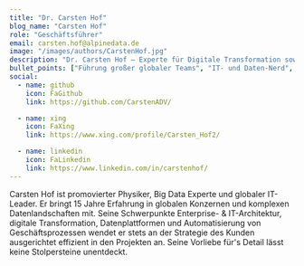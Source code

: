 ```yaml
---
title: "Dr. Carsten Hof"
blog_name: "Carsten Hof" 
role: "Geschäftsführer"
email: carsten.hof@alpinedata.de
image: "/images/authors/CarstenHof.jpg"
description: "Dr. Carsten Hof – Experte für Digitale Transformation sowie Enterprise und Data Architecture. Er unterstützt Unternehmen beim Aufbau zukunftssicherer Strukturen."
bullet_points: ["Führung großer globaler Teams", "IT- und Daten-Nerd", "Architekturexperte", "Es gibt kaum einen Berg in der Nähe von München, den er nicht erklommen hat"]
social:
  - name: github
    icon: FaGithub
    link: https://github.com/CarstenADV/

  - name: xing
    icon: FaXing
    link: https://www.xing.com/profile/Carsten_Hof2/

  - name: linkedin
    icon: FaLinkedin
    link: https://www.linkedin.com/in/carstenhof/
---
```


Carsten Hof ist promovierter Physiker, Big Data Experte und globaler IT-Leader. Er bringt 15 Jahre Erfahrung in globalen Konzernen und komplexen Datenlandschaften mit. Seine Schwerpunkte Enterprise- & IT-Architektur, digitale Transformation, Datenplattformen und Automatisierung von Geschäftsprozessen wendet er stets an der Strategie des Kunden ausgerichtet effizient in den Projekten an. Seine Vorliebe für's Detail lässt keine Stolpersteine unentdeckt.
